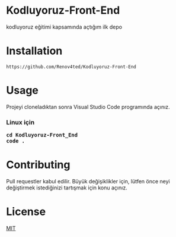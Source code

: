 # Kodluyoruz-Front-End
kodluyoruz eğitimi kapsamında açtığım ilk depo

# Installation
```
https://github.com/Renov4ted/Kodluyoruz-Front-End
```
# Usage 
Projeyi cloneladıktan sonra Visual Studio Code programında açınız.

<h3> Linux için

```
cd Kodluyoruz-Front_End
code .
```
# Contributing

Pull requestler kabul edilir. Büyük değişiklikler için, lütfen önce neyi değiştirmek istediğinizi tartışmak için konu açınız.

# License 

[MIT](https://github.com/Renov4ted/kodluyoruzilkrepo/blob/main/LICENSE)

